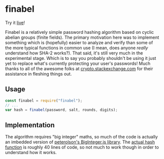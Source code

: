 # finabel

Try it [live](https://gardhr.github.io/)!

Finabel is a relatively simple password hashing algorithm based on cyclic abelian groups (finite fields). The primary motivation here was to implement something which is (hopefully) easier to analyze and verify than some of the more typical functions in common use (I mean, does anyone _really_ understand how SHA-2 works?). That said, it's still very much in the experimental stage. Which is to say you probably shouldn't be using it just yet to replace what's currently protecting your user's passwords!
Much thanks to all of the awesome folks at [crypto.stackexchange.com](https://crypto.stackexchange.com) for their assistance in fleshing things out.

## Usage

```js
const finabel = require("finabel");
// ...
var hash = finabel(password, salt, rounds, digits);
```

## Implementation

The algorithm requires "big integer" maths, so much of the code is actually an imbedded version of [peterolson's BigInteger.js library](https://github.com/peterolson/BigInteger.js). The [actual hash function](https://github.com/gardhr/finabel/blob/main/finabel.js#L1489) is roughly 40 lines of code, so not much to work though in order to understand how it works.
